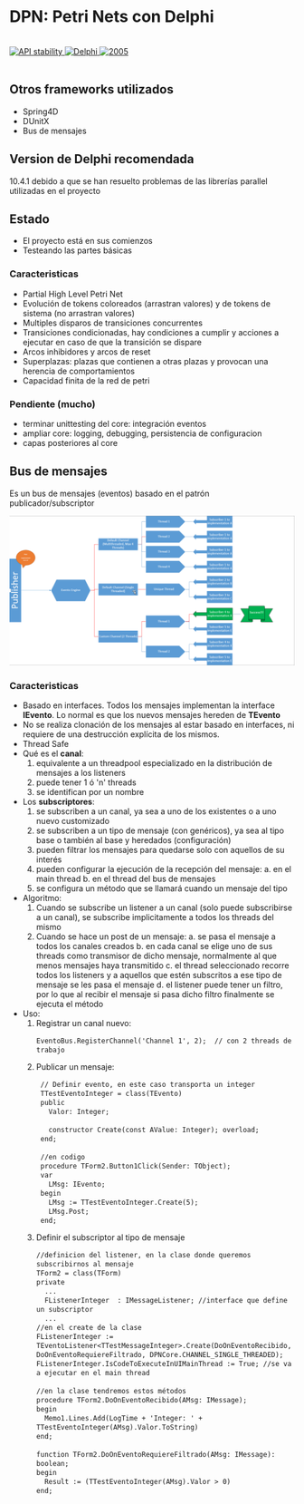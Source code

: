 # DPN: Petri Nets con Delphi

<br/>
<div>
  <!-- Stability -->
  <a href="https://nodejs.org/api/documentation.html#documentation_stability_index">
    <img src="https://img.shields.io/badge/stability-experimental-orange.svg?style=flat-square"
      alt="API stability" />
  </a>
  <!-- Standard -->
  <a href="https://img.shields.io/badge">
    <img src="https://img.shields.io/badge/Language-Delphi-brightgreen.svg"
      alt="Delphi" />
  </a>
  <!-- Standard -->
  <a href="https://img.shields.io/badge">
    <img src="https://img.shields.io/badge/Date-2020-red.svg"
      alt="2005" />
  </a>
</div>
<br/>

## Otros frameworks utilizados

* Spring4D
* DUnitX
* Bus de mensajes

## Version de Delphi recomendada

10.4.1 debido a que se han resuelto problemas de las librerías parallel utilizadas en el proyecto

## Estado

* El proyecto está en sus comienzos
* Testeando las partes básicas

### Caracteristicas
* Partial High Level Petri Net
* Evolución de tokens coloreados (arrastran valores) y de tokens de sistema (no arrastran valores)
* Multiples disparos de transiciones concurrentes
* Transiciones condicionadas, hay condiciones a cumplir y acciones a ejecutar en caso de que la transición se dispare
* Arcos inhibidores y arcos de reset
* Superplazas: plazas que contienen a otras plazas y provocan una herencia de comportamientos
* Capacidad finita de la red de petri

### Pendiente (mucho)
* terminar unittesting del core: integración eventos
* ampliar core: logging, debugging, persistencia de configuracion
* capas posteriores al core

## Bus de mensajes

Es un bus de mensajes (eventos) basado en el patrón publicador/subscriptor

![overview bus de mensajes](Overview-EventoBus.png)

### Caracteristicas

* Basado en interfaces. Todos los mensajes implementan la interface **IEvento**. Lo normal es que los nuevos mensajes hereden de **TEvento**
* No se realiza clonación de los mensajes al estar basado en interfaces, ni requiere de una destrucción explícita de los mismos.
* Thread Safe
* Qué es el **canal**:
	1. equivalente a un threadpool especializado en la distribución de mensajes a los listeners
	2. puede tener 1 ó 'n' threads
	3. se identifican por un nombre
* Los **subscriptores**:
	1. se subscriben a un canal, ya sea a uno de los existentes o a uno nuevo customizado
	2. se subscriben a un tipo de mensaje (con genéricos), ya sea al tipo base o también al base y heredados (configuración)
	3. pueden filtrar los mensajes para quedarse solo con aquellos de su interés
	4. pueden configurar la ejecución de la recepción del mensaje:
		a. en el main thread
		b. en el thread del bus de mensajes
	5. se configura un método que se llamará cuando un mensaje del tipo 
* Algoritmo:
	1. Cuando se subscribe un listener a un canal (solo puede subscribirse a un canal), se subscribe implicitamente a todos los threads del mismo
	2. Cuando se hace un post de un mensaje:
		a. se pasa el mensaje a todos los canales creados
		b. en cada canal se elige uno de sus threads como transmisor de dicho mensaje, normalmente al que menos mensajes haya transmitido
		c. el thread seleccionado recorre todos los listeners y a aquellos que estén subscritos a ese tipo de mensaje se les pasa el mensaje
		d. el listener puede tener un filtro, por lo que al recibir el mensaje si pasa dicho filtro finalmente se ejecuta el método
* Uso:
	1. Registrar un canal nuevo: 
	   ```delphi
	   EventoBus.RegisterChannel('Channel 1', 2);  // con 2 threads de trabajo
	   ```
	2. Publicar un mensaje:
	   ```delphi
        // Definir evento, en este caso transporta un integer
		TTestEventoInteger = class(TEvento)
		public
		  Valor: Integer;

		  constructor Create(const AValue: Integer); overload;
		end;
		
		//en codigo
		procedure TForm2.Button1Click(Sender: TObject);
		var
		  LMsg: IEvento;
		begin
		  LMsg := TTestEventoInteger.Create(5);
		  LMsg.Post;
		end;
		```
	3. Definir el subscriptor al tipo de mensaje
		```delphi
		//definicion del listener, en la clase donde queremos subscribirnos al mensaje
		TForm2 = class(TForm)
		private
		  ...
		  FListenerInteger  : IMessageListener; //interface que define un subscriptor
		  ... 
		//en el create de la clase
		FListenerInteger := TEventoListener<TTestMessageInteger>.Create(DoOnEventoRecibido, DoOnEventoRequiereFiltrado, DPNCore.CHANNEL_SINGLE_THREADED);
		FListenerInteger.IsCodeToExecuteInUIMainThread := True; //se va a ejecutar en el main thread
		
		//en la clase tendremos estos métodos
		procedure TForm2.DoOnEventoRecibido(AMsg: IMessage);
		begin
		  Memo1.Lines.Add(LogTime + 'Integer: ' + TTestEventoInteger(AMsg).Valor.ToString)
		end;
		
		function TForm2.DoOnEventoRequiereFiltrado(AMsg: IMessage): boolean;
		begin
		  Result := (TTestEventoInteger(AMsg).Valor > 0)
		end;
		```
